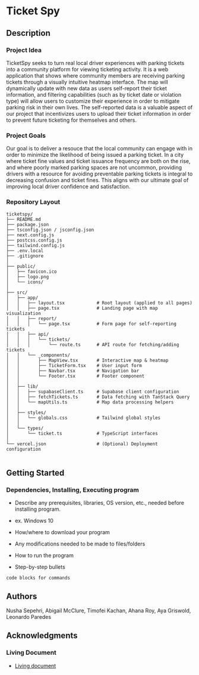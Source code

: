 # Ticket Spy

## Description
### Project Idea
TicketSpy seeks to turn real local driver experiences with parking tickets into a community platform for viewing ticketing activity. It is a web application that shows where community members are receiving parking tickets through a visually intuitive heatmap interface. The map will dynamically update with new data as users self-report their ticket information, and filtering capabilities (such as by ticket date or violation type) will allow users to customize their experience in order to mitigate parking risk in their own lives. The self-reported data is a valuable aspect of our project that incentivizes users to upload their ticket information in order to prevent future ticketing for themselves and others.

### Project Goals
Our goal is to deliver a resouce that the local community can engage with in order to minimize the likelihood of being issued a parking ticket. In a city where ticket fine values and ticket issuance frequency are both on the rise, and where poorly marked parking spaces are not uncommon, providing drivers with a resource for avoiding preventable parking tickets is integral to decreasing confusion and ticket fines. This aligns with our ultimate goal of improving local driver confidence and satisfaction. 

### Repository Layout
```
ticketspy/
├── README.md
├── package.json
├── tsconfig.json / jsconfig.json
├── next.config.js
├── postcss.config.js
├── tailwind.config.js
├── .env.local
├── .gitignore
│
├── public/
│   ├── favicon.ico
│   ├── logo.png
│   └── icons/
│
├── src/
│   ├── app/                      
│   │   ├── layout.tsx            # Root layout (applied to all pages)
│   │   ├── page.tsx              # Landing page with map visualization
│   │   ├── report/
│   │   │   └── page.tsx          # Form page for self-reporting tickets
│   │   ├── api/
│   │   │   └── tickets/
│   │   │       └── route.ts      # API route for fetching/adding tickets
│   │   └── _components/
│   │       ├── MapView.tsx       # Interactive map & heatmap
│   │       ├── TicketForm.tsx    # User input form
│   │       ├── Navbar.tsx        # Navigation bar
│   │       └── Footer.tsx        # Footer component
│   │
│   ├── lib/
│   │   ├── supabaseClient.ts     # Supabase client configuration
│   │   ├── fetchTickets.ts       # Data fetching with TanStack Query
│   │   └── mapUtils.ts           # Map data processing helpers
│   │
│   ├── styles/
│   │   └── globals.css           # Tailwind global styles
│   │
│   └── types/
│       └── ticket.ts             # TypeScript interfaces
│
└── vercel.json                   # (Optional) Deployment configuration


```

## Getting Started
### Dependencies, Installing, Executing program
* Describe any prerequisites, libraries, OS version, etc., needed before installing program.
* ex. Windows 10

* How/where to download your program
* Any modifications needed to be made to files/folders

* How to run the program
* Step-by-step bullets
```
code blocks for commands
```



## Authors
Nusha Sepehri, Abigail McClure, Timofei Kachan, Ahana Roy, Aya Griswold, Leonardo Paredes




## Acknowledgments
### Living Document
* [Living document](https://docs.google.com/document/d/1yHUFKiWZ9WVeeeol_CF2iBfmA2T_carpx6tqQ4-J_iM/edit?usp=sharing)
